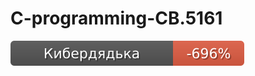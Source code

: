 # C-programming-CB.5161

[![Кибердядька сообщает](https://raw.githubusercontent.com/dluciv/c-programming-CB.5161/cyber-under-tutor/quality-check.svg)](https://raw.githubusercontent.com/dluciv/c-programming-CB.5161/cyber-under-tutor/quality-check.yml)
